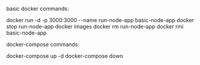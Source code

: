 basic docker commands:

docker run -d -p 3000:3000 --name run-node-app basic-node-app
docker stop run-node-app
docker images
docker rm run-node-app
docker rmi basic-node-app

docker-compose commands:

docker-compose up -d
docker-compose down